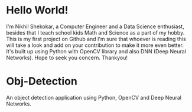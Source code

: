 # Hello World!
I'm Nikhil Shekokar, a Computer Engineer and a Data Science enthusiast, besides that I teach school kids Math and Science as a part of my hobby.
This is my first project on Github and I'm sure that whoever is reading this will take a look and add on your contribution to make it more even better.
It's built up using Python with OpenCV library and also DNN (Deep Neural Networks).
Hope to seek you concern.
Thankyou!




# Obj-Detection
An object detection application using Python, OpenCV and Deep Neural Networks.
